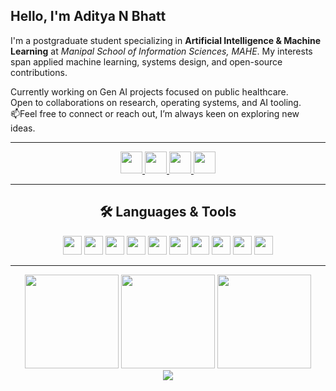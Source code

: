 <h2 align="left">Hello, I'm <strong>Aditya N Bhatt</strong></h2>

<p align="left">
I'm a postgraduate student specializing in <strong>Artificial Intelligence & Machine Learning</strong> at <em>Manipal School of Information Sciences, MAHE</em>. My interests span applied machine learning, systems design, and open-source contributions.
</p>

<p align="left">
Currently working on Gen AI projects focused on public healthcare.<br>
Open to collaborations on research, operating systems, and AI tooling.<br>
📫Feel free to connect or reach out, I’m always keen on exploring new ideas.
</p>

---

<div align="center">
  <a href="mailto:adityan24840@gmail.com" target="_blank">
    <img src="https://img.shields.io/static/v1?message=Gmail&logo=gmail&label=&color=D14836&logoColor=white&style=for-the-badge" height="35" />
  </a>
  <a href="https://www.linkedin.com/in/adityabhatt015" target="_blank">
    <img src="https://img.shields.io/static/v1?message=LinkedIn&logo=linkedin&label=&color=0077B5&logoColor=white&style=for-the-badge" height="35" />
  </a>
  <a href="https://www.instagram.com/aditya.io.xyz/" target="_blank">
    <img src="https://img.shields.io/static/v1?message=Instagram&logo=instagram&label=&color=E4405F&logoColor=white&style=for-the-badge" height="35" />
  </a>
  <a href="https://dev.to/chingiiiix" target="_blank">
    <img src="https://img.shields.io/static/v1?message=Dev.to&logo=dev.to&label=&color=0A0A0A&logoColor=white&style=for-the-badge" height="35" />
  </a>
</div>

---

<h2 align="center">🛠 Languages & Tools</h2>

<div align="center">
  <img src="https://cdn.jsdelivr.net/gh/devicons/devicon/icons/python/python-original.svg" height="30" />
  <img src="https://cdn.jsdelivr.net/gh/devicons/devicon/icons/csharp/csharp-original.svg" height="30" />
  <img src="https://cdn.jsdelivr.net/gh/devicons/devicon/icons/anaconda/anaconda-original.svg" height="30" />
  <img src="https://cdn.jsdelivr.net/gh/devicons/devicon/icons/azure/azure-original.svg" height="30" />
  <img src="https://cdn.jsdelivr.net/gh/devicons/devicon/icons/git/git-original.svg" height="30" />
  <img src="https://cdn.jsdelivr.net/gh/devicons/devicon/icons/github/github-original.svg" height="30" />
  <img src="https://cdn.jsdelivr.net/gh/devicons/devicon/icons/jupyter/jupyter-original.svg" height="30" />
  <img src="https://cdn.jsdelivr.net/gh/devicons/devicon/icons/linux/linux-original.svg" height="30" />
  <img src="https://cdn.jsdelivr.net/gh/devicons/devicon/icons/mysql/mysql-original.svg" height="30" />
  <img src="https://cdn.jsdelivr.net/gh/devicons/devicon/icons/vscode/vscode-original.svg" height="30" />
</div>

---

<div align="center">
  <img src="https://github-readme-stats.vercel.app/api?username=adityab24840&show_icons=true&theme=dracula&hide_border=false" height="150" />
  <img src="https://streak-stats.demolab.com?user=adityab24840&theme=dracula&hide_border=false" height="150" />
  <img src="https://github-readme-stats.vercel.app/api/top-langs?username=adityab24840&layout=compact&theme=dracula&hide_border=false" height="150" />
</div>

<div align="center">
  <img src="https://visitor-badge.laobi.icu/badge?page_id=adityab24840&left_color=navy&right_color=lightgrey" />
</div>
